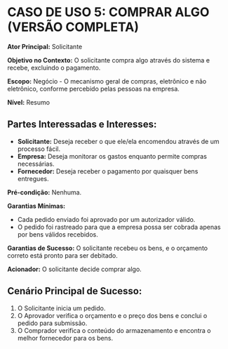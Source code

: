 # CASO DE USO 5: COMPRAR ALGO (VERSÃO COMPLETA)

**Ator Principal:** Solicitante

**Objetivo no Contexto:** O solicitante compra algo através do sistema e recebe, excluindo o pagamento.

**Escopo:** Negócio - O mecanismo geral de compras, eletrônico e não eletrônico, conforme percebido pelas pessoas na empresa.

**Nível:** Resumo

## Partes Interessadas e Interesses:

- **Solicitante:** Deseja receber o que ele/ela encomendou através de um processo fácil.
- **Empresa:** Deseja monitorar os gastos enquanto permite compras necessárias.
- **Fornecedor:** Deseja receber o pagamento por quaisquer bens entregues.

**Pré-condição:** Nenhuma.

**Garantias Mínimas:** 
- Cada pedido enviado foi aprovado por um autorizador válido.
- O pedido foi rastreado para que a empresa possa ser cobrada apenas por bens válidos recebidos.

**Garantias de Sucesso:** O solicitante recebeu os bens, e o orçamento correto está pronto para ser debitado.

**Acionador:** O solicitante decide comprar algo.

## Cenário Principal de Sucesso:

1. O Solicitante inicia um pedido.
2. O Aprovador verifica o orçamento e o preço dos bens e conclui o pedido para submissão.
3. O Comprador verifica o conteúdo do armazenamento e encontra o melhor fornecedor para os bens.
